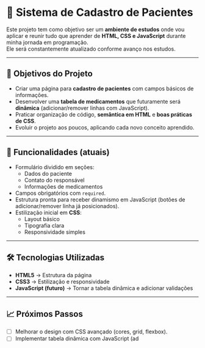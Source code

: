 # 🏥 Sistema de Cadastro de Pacientes

Este projeto tem como objetivo ser um **ambiente de estudos** onde vou aplicar e reunir tudo que aprender de **HTML, CSS e JavaScript** durante minha jornada em programação.  
Ele será constantemente atualizado conforme avanço nos estudos.

---

## 📌 Objetivos do Projeto
- Criar uma página para **cadastro de pacientes** com campos básicos de informações.
- Desenvolver uma **tabela de medicamentos** que futuramente será **dinâmica** (adicionar/remover linhas com JavaScript).
- Praticar organização de código, **semântica em HTML** e **boas práticas de CSS**.
- Evoluir o projeto aos poucos, aplicando cada novo conceito aprendido.

---

## 🚀 Funcionalidades (atuais)
- Formulário dividido em seções:
  - Dados do paciente
  - Contato do responsável
  - Informações de medicamentos
- Campos obrigatórios com `required`.
- Estrutura pronta para receber dinamismo em JavaScript (botões de adicionar/remover linha já posicionados).
- Estilização inicial em **CSS**:
  - Layout básico
  - Tipografia clara
  - Responsividade simples

---

## 🛠️ Tecnologias Utilizadas
- **HTML5** → Estrutura da página  
- **CSS3** → Estilização e responsividade  
- **JavaScript (futuro)** → Tornar a tabela dinâmica e adicionar validações  

---

## 📈 Próximos Passos
- [ ] Melhorar o design com CSS avançado (cores, grid, flexbox).  
- [ ] Implementar tabela dinâmica com JavaScript (ad
